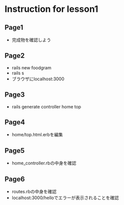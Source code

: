 # Instruction for lesson1

## Page1
* 完成物を確認しよう

## Page2
* rails new foodgram
* rails s
* ブラウザにlocalhost:3000

## Page3
* rails generate controller home top

## Page4
* home/top.html.erbを編集

## Page5
* home_controller.rbの中身を確認

## Page6
* routes.rbの中身を確認
* localhost:3000/helloでエラーが表示されることを確認
